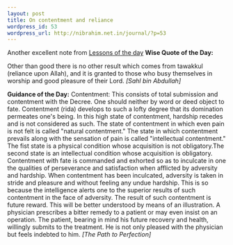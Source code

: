 ```yaml
--- 
layout: post
title: On contentment and reliance
wordpress_id: 53
wordpress_url: http://nibrahim.net.in/journal/?p=53
---
```

Another excellent note from <a href="http://feeds.feedburner.com/LessonsOfTheDay?m=507">Lessons of the day</a>
<strong> Wise Quote of the Day:</strong>

Other than good there is no other result which comes from tawakkul (reliance upon Allah), and it is granted to those who busy themselves in worship and good pleasure of their Lord. <em>[Sahl bin Abdullah]</em>

<!--more-->

<strong>Guidance of the Day:</strong> Contentment: This consists of total submission and contentment with the Decree. One should neither by word or deed object to fate. Contentment (rida) develops to such a lofty degree that its domination permeates one's being. In this high state of contentment, hardship recedes and is not considered as such. The state of contentment in which even pain is not felt is called "natural contentment." The state in which contentment prevails along with the sensation of pain is called "intellectual contentment." The fist state is a physical condition whose acquisition is not obligatory.The second state is an intellectual condition whose acquisition is obligatory.  Contentment with fate is commanded and exhorted so as to inculcate in one the qualities of perseverance and satisfaction when afflicted by adversity and hardship. When contentment has been inculcated, adversity is taken in stride and pleasure and without feeling any undue hardship. This is so because the intelligence alerts one to the superior results of such contentment in the face of adversity. The result of such contentment is future reward.  This will be better understood by means of an illustration. A physician prescribes a bitter remedy to a patient or may even insist on an operation. The patient, bearing in mind his future recovery and health, willingly submits to the treatment. He is not only pleased with the physician but feels indebted to him. <em>[The Path to Perfection]</em>
